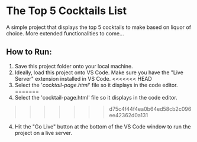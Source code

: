 # The Top 5 Cocktails List

A simple project that displays the top 5 cocktails to make based on liquor of choice. More extended functionalities to come...

## How to Run:

1. Save this project folder onto your local machine.
2. Ideally, load this project onto VS Code. Make sure you have the "Live Server" extension installed in VS Code.
<<<<<<< HEAD
3. Select the '_cocktail-page.html_' file so it displays in the code editor.
=======
3. Select the 'cocktail-page.html' file so it displays in the code editor.
>>>>>>> d75c4f44f4ea0b64ed58cb2c096ee42362d0a131
4. Hit the "Go Live" button at the bottom of the VS Code window to run the project on a live server.
